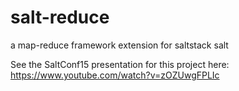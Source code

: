 # salt-reduce
a map-reduce framework extension for saltstack salt

See the SaltConf15 presentation for this project here:
https://www.youtube.com/watch?v=zOZUwgFPLIc
